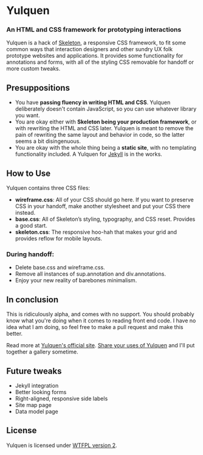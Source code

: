 # Yulquen
### An HTML and CSS framework for prototyping interactions

Yulquen is a hack of [Skeleton](http://www.getskeleton.com), a responsive CSS framework, to fit some common ways that interaction designers and other sundry UX folk prototype websites and applications. It provides some functionality for annotations and forms, with all of the styling CSS removable for handoff or more custom tweaks.

## Presuppositions

- You have __passing fluency in writing HTML and CSS__. Yulquen deliberately doesn't contain JavaScript, so you can use whatever library you want.
- You are okay either with __Skeleton being your production framework__, or with rewriting the HTML and CSS later. Yulquen is meant to remove the pain of rewriting the same layout and behavior in code, so the latter seems a bit disingenuous.
- You are okay with the whole thing being a __static site__, with no templating functionality included. A Yulquen for [Jekyll](http://jekyllrb.com) is in the works.

## How to Use

Yulquen contains three CSS files:

- __wireframe.css__: All of your CSS should go here. If you want to preserve CSS in your handoff, make another stylesheet and put your CSS there instead.
- __base.css__: All of Skeleton’s styling, typography, and CSS reset. Provides a good start.
- __skeleton.css__: The responsive hoo-hah that makes your grid and provides reflow for mobile layouts.

### During handoff:

- Delete base.css and wireframe.css.
- Remove all instances of sup.annotation and div.annotations.
- Enjoy your new reality of barebones minimalism.

## In conclusion

This is ridiculously alpha, and comes with no support. You should probably know what you're doing when it comes to reading front end code. I have no idea what I am doing, so feel free to make a pull request and make this better.

Read more at [Yulquen's official site](http://nickd.org/yulquen/). [Share your uses of Yulquen](mailto:nickd@nickd.org) and I'll put together a gallery sometime.

## Future tweaks

- Jekyll integration
- Better looking forms
- Right-aligned, responsive side labels
- Site map page
- Data model page

## License

Yulquen is licensed under [WTFPL version 2](http://sam.zoy.org/wtfpl/).